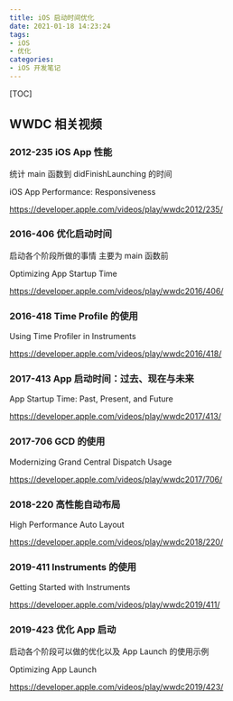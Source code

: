 ```yaml
---
title: iOS 启动时间优化
date: 2021-01-18 14:23:24
tags:
- iOS
- 优化
categories:
- iOS 开发笔记
---
```




[TOC]



## WWDC 相关视频

### 2012-235 iOS App 性能

统计 main 函数到 didFinishLaunching 的时间

iOS App Performance: Responsiveness

https://developer.apple.com/videos/play/wwdc2012/235/



### 2016-406 优化启动时间

启动各个阶段所做的事情 主要为 main 函数前

Optimizing App Startup Time

https://developer.apple.com/videos/play/wwdc2016/406/



### 2016-418 Time Profile 的使用

Using Time Profiler in Instruments

https://developer.apple.com/videos/play/wwdc2016/418/



### 2017-413 App 启动时间：过去、现在与未来

App Startup Time: Past, Present, and Future

https://developer.apple.com/videos/play/wwdc2017/413/



### 2017-706 GCD 的使用

Modernizing Grand Central Dispatch Usage

https://developer.apple.com/videos/play/wwdc2017/706/



### 2018-220 高性能自动布局

High Performance Auto Layout

https://developer.apple.com/videos/play/wwdc2018/220/



### 2019-411 Instruments 的使用

Getting Started with Instruments

https://developer.apple.com/videos/play/wwdc2019/411/



### 2019-423 优化 App 启动

启动各个阶段可以做的优化以及 App Launch 的使用示例

Optimizing App Launch

https://developer.apple.com/videos/play/wwdc2019/423/



